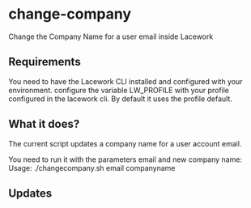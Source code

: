 # change-company
Change the Company Name for a user email inside Lacework
## Requirements
You need to have the Lacework CLI installed and configured with your environment.
configure the variable LW_PROFILE with your profile configured in the lacework cli. By default it uses the profile default.
## What it does?
The current script updates a company name for a user account email.

You need to run it with the parameters email and new company name:
Usage: ./changecompany.sh email companyname
## Updates
